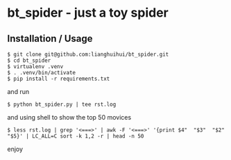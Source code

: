 bt_spider - just a toy spider
=============================

Installation / Usage
--------------------

    $ git clone git@github.com:lianghuihui/bt_spider.git
    $ cd bt_spider
    $ virtualenv .venv
    $ . .venv/bin/activate
    $ pip install -r requirements.txt

and run 

    $ python bt_spider.py | tee rst.log

and using shell to show the top 50 movices

    $ less rst.log | grep '<===>' | awk -F '<===>' '{print $4"  "$3"  "$2"  "$5}' | LC_ALL=C sort -k 1,2 -r | head -n 50

enjoy
